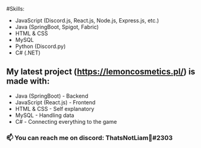 #Skills:
 - JavaScript (Discord.js, React.js, Node.js, Express.js, etc.)
 - Java (SpringBoot, Spigot, Fabric)
 - HTML & CSS
 - MySQL
 - Python (Discord.py)
 - C# (.NET)

## My latest project (https://lemoncosmetics.pl/) is made with:
- Java (SpringBoot) - Backend
- JavaScript (React.js) - Frontend
- HTML & CSS - Self explanatory
- MySQL - Handling data
- C# - Connecting everything to the game

### 📫 You can reach me on discord: ThatsNotLiam🐷#2303

<!---
Li4M4tt8IL/Li4M4tt8IL is a ✨ special ✨ repository because its `README.md` (this file) appears on your GitHub profile.
You can click the Preview link to take a look at your changes.
--->
